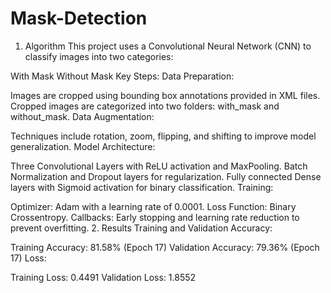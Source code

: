 # Mask-Detection
1. Algorithm
This project uses a Convolutional Neural Network (CNN) to classify images into two categories:

With Mask
Without Mask
Key Steps:
Data Preparation:

Images are cropped using bounding box annotations provided in XML files.
Cropped images are categorized into two folders: with_mask and without_mask.
Data Augmentation:

Techniques include rotation, zoom, flipping, and shifting to improve model generalization.
Model Architecture:

Three Convolutional Layers with ReLU activation and MaxPooling.
Batch Normalization and Dropout layers for regularization.
Fully connected Dense layers with Sigmoid activation for binary classification.
Training:

Optimizer: Adam with a learning rate of 0.0001.
Loss Function: Binary Crossentropy.
Callbacks: Early stopping and learning rate reduction to prevent overfitting.
2. Results
Training and Validation Accuracy:

Training Accuracy: 81.58% (Epoch 17)
Validation Accuracy: 79.36% (Epoch 17)
Loss:

Training Loss: 0.4491
Validation Loss: 1.8552
